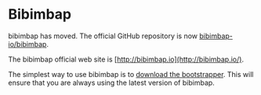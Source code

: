 Bibimbap
========

bibimbap has moved. The official GitHub repository is now
[bibimbap-io/bibimbap](https://github.com/bibimbap-io/bibimbap).

The bibimbap official web site is [http://bibimbap.io](http://bibimbap.io/).

The simplest way to use bibimbap is to [download the
bootstrapper](http://bibimbap.io/downloads). This will ensure that you are
always using the latest version of bibimbap.
